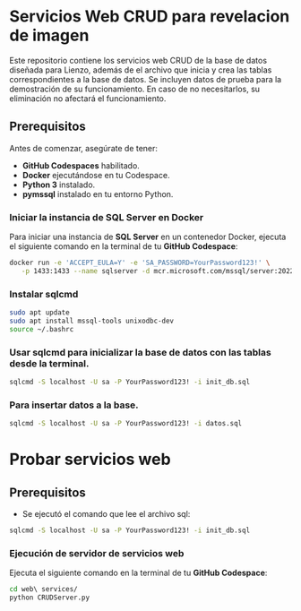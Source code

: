 # Servicios Web CRUD para revelacion de imagen

Este repositorio contiene los servicios web CRUD de la base de datos diseñada para Lienzo, además de el archivo que inicia y crea las tablas correspondientes a la base de datos. Se incluyen datos de prueba para la demostración de su funcionamiento. En caso de no necesitarlos, su eliminación no afectará el funcionamiento.

## Prerequisitos

Antes de comenzar, asegúrate de tener:

- **GitHub Codespaces** habilitado.
- **Docker** ejecutándose en tu Codespace.
- **Python 3** instalado.
- **pymssql** instalado en tu entorno Python.

### Iniciar la instancia de SQL Server en Docker

Para iniciar una instancia de **SQL Server** en un contenedor Docker, ejecuta el siguiente comando en la terminal de tu **GitHub Codespace**:

```sh
docker run -e 'ACCEPT_EULA=Y' -e 'SA_PASSWORD=YourPassword123!' \
   -p 1433:1433 --name sqlserver -d mcr.microsoft.com/mssql/server:2022-latest
```

### Instalar sqlcmd
```sh
sudo apt update
sudo apt install mssql-tools unixodbc-dev
source ~/.bashrc
```
### Usar sqlcmd para inicializar la base de datos con las tablas desde la terminal.
```sh
sqlcmd -S localhost -U sa -P YourPassword123! -i init_db.sql
```
### Para insertar datos a la base.
```sh
sqlcmd -S localhost -U sa -P YourPassword123! -i datos.sql
```
# Probar servicios web

## Prerequisitos

- Se ejecutó el comando que lee el archivo sql:
```sh
sqlcmd -S localhost -U sa -P YourPassword123! -i init_db.sql
```

### Ejecución de servidor de servicios web

Ejecuta el siguiente comando en la terminal de tu **GitHub Codespace**:

```sh
cd web\ services/
python CRUDServer.py

```

